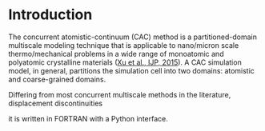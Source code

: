 # Introduction

The concurrent atomistic-continuum \(CAC\) method is a partitioned-domain multiscale modeling technique that is applicable to nano/micron scale thermo/mechanical problems in a wide range of monoatomic and polyatomic crystalline materials ([Xu et al., IJP, 2015](cac-publications.html)). A CAC simulation model, in general, partitions the simulation cell into two domains: atomistic and coarse-grained domains.

Differing from most concurrent multiscale methods in the literature, displacement discontinuities 


it is written in FORTRAN with a Python interface.